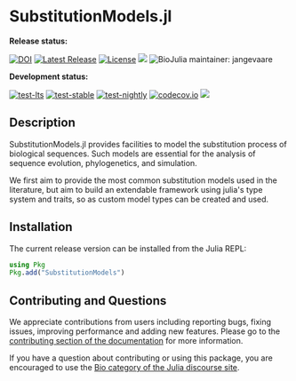 # SubstitutionModels.jl

**Release status:**

[![DOI](https://zenodo.org/badge/DOI/10.5281/zenodo.3988662.svg)](https://doi.org/10.5281/zenodo.3988662)
[![Latest Release](https://img.shields.io/github/release/BioJulia/SubstitutionModels.jl.svg)](https://github.com/BioJulia/SubstitutionModels.jl/releases/latest)
[![License](https://img.shields.io/badge/license-MIT-green.svg)](https://github.com/BioJulia/SubstitutionModels.jl/blob/master/LICENSE)
[![](https://img.shields.io/badge/docs-stable-blue.svg)](https://BioJulia.github.io/SubstitutionModels.jl/stable)
![BioJulia maintainer: jangevaare](https://img.shields.io/badge/BioJulia%20Maintainer-jangevaare-orange.svg)

**Development status:**

[![test-lts](https://github.com/BioJulia/SubstitutionModels.jl/actions/workflows/test-lts.yml/badge.svg)](https://github.com/BioJulia/SubstitutionModels.jl/actions/workflows/test-lts.yml)
[![test-stable](https://github.com/BioJulia/SubstitutionModels.jl/actions/workflows/test-stable.yml/badge.svg)](https://github.com/BioJulia/SubstitutionModels.jl/actions/workflows/test-stable.yml)
[![test-nightly](https://github.com/BioJulia/SubstitutionModels.jl/actions/workflows/test-nightly.yml/badge.svg)](https://github.com/BioJulia/SubstitutionModels.jl/actions/workflows/test-nightly.yml)
[![codecov.io](http://codecov.io/github/BioJulia/SubstitutionModels.jl/coverage.svg?branch=master)](http://codecov.io/github/BioJulia/SubstitutionModels.jl?branch=master)
[![](https://img.shields.io/badge/docs-latest-blue.svg)](https://BioJulia.github.io/SubstitutionModels.jl/latest)

## Description

SubstitutionModels.jl provides facilities to model the substitution process of
biological sequences. Such models are essential for the analysis of sequence
evolution, phylogenetics, and simulation.

We first aim to provide the most common substitution models
used in the literature, but aim to build an extendable framework using julia's
type system and traits, so as custom model types can be created and used.

## Installation

The current release version can be installed
from the Julia REPL:

```julia
using Pkg
Pkg.add("SubstitutionModels")
```

## Contributing and Questions

We appreciate contributions from users including reporting bugs, fixing issues,
improving performance and adding new features.
Please go to the [contributing section of the documentation](http://biojulia.dev/Contributing/latest/)
for more information.

If you have a question about
contributing or using this package, you are encouraged to use the
[Bio category of the Julia discourse
site](https://discourse.julialang.org/c/domain/bio).
